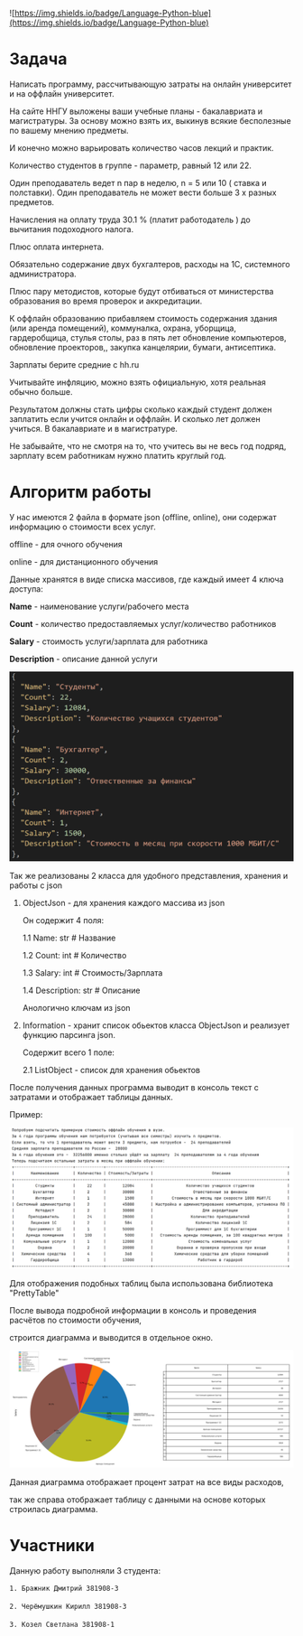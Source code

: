 ![https://img.shields.io/badge/Language-Python-blue](https://img.shields.io/badge/Language-Python-blue)

# Задача

Написать программу, рассчитывающую затраты на онлайн университет и на оффлайн университет.

На сайте ННГУ выложены ваши учебные планы - бакалавриата и магистратуры. За основу можно взять их, выкинув всякие бесполезные по вашему мнению предметы.

И конечно можно варьировать количество часов лекций и практик.

Количество студентов в группе - параметр, равный 12 или 22.

Один преподаватель ведет n пар в неделю, n = 5 или 10 ( ставка и полставки). Один преподаватель не может вести больше 3 х разных предметов.

Начисления на оплату труда 30.1 % (платит работодатель ) до вычитания подоходного налога.

Плюс оплата интернета.

Обязательно содержание двух бухгалтеров, расходы на 1С, системного администратора.

Плюс пару методистов, которые будут отбиваться от министерства образования во время проверок и аккредитации.

К оффлайн образованию прибавляем стоимость содержания здания (или аренда помещений), коммуналка, охрана, уборщица, гардеробщица, стулья столы, раз в пять лет обновление компьютеров, обновление проекторов,, закупка канцелярии, бумаги, антисептика.

Зарплаты берите средние с hh.ru

Учитывайте инфляцию, можно взять официальную, хотя реальная обычно больше.

Результатом должны стать цифры сколько каждый студент должен заплатить если учится онлайн и оффлайн. И сколько лет должен учиться. В бакалавриате и в магистратуре.

Не забывайте, что не смотря на то, что учитесь вы не весь год подряд, зарплату всем работникам нужно платить круглый год.

# Алгоритм работы 

У нас имеются 2 файла в формате json (offline, online), они содержат информацию о стоимости всех услуг.

offline - для очного обучения

online - для дистанционного обучения

Данные хранятся в виде списка массивов, где каждый имеет 4 ключа доступа:

**Name** - наименование услуги/рабочего места

**Count** - количество предоставляемых услуг/количество работников

**Salary** - стоимость услуги/зарплата для работника

**Description** - описание данной услуги

![Alt text](image\file_json.png)

Так же реализованы 2 класса для удобного представления, хранения и работы с json

1. ObjectJson - для хранения каждого массива из json
	
	Он содержит 4 поля:
	
	1.1 Name: str           # Название
    
	1.2 Count: int          # Количество
    
	1.3 Salary: int         # Стоимость/Зарплата
    
	1.4 Description: str    # Описание
	
	Анологично ключам из json

2. Information - хранит список обьектов класса ObjectJson и реализует функцию парсинга json.
	
	Содержит всего 1 поле:
	
	2.1  ListObject - список для хранения обьектов
	

После получения данных программа выводит в консоль текст с затратами и отображает таблицы данных.

Пример:

![Alt text](image\draw_table.png)

Для отображения подобных таблиц была использована библиотека "PrettyTable"

После вывода подробной информации в консоль и проведения расчётов по стоимости обучения, 

строится диаграмма и выводится в отдельное окно.

![Alt text](image\diagramma.png)

Данная диаграмма отображает процент затрат на все виды расходов, 

так же справа отображает таблицу с данными на основе которых строилась диаграмма.

# Участники 

Данную работу выполняли 3 студента:

	1. Бражник Дмитрий 381908-3
	
	2. Черёмушкин Кирилл 381908-3
	
	3. Козел Светлана 381908-1